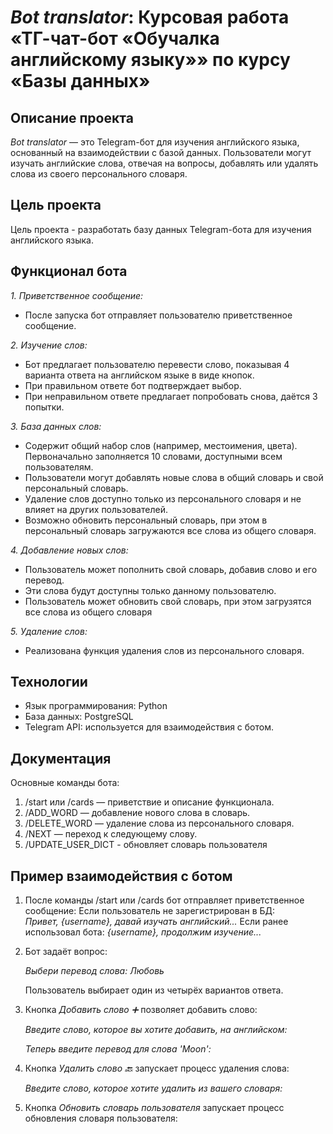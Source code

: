 # *Bot translator*: Курсовая работа «ТГ-чат-бот «Обучалка английскому языку»» по курсу «Базы данных»

## Описание проекта
*Bot translator* — это Telegram-бот для изучения английского языка, основанный на взаимодействии с базой данных. Пользователи могут изучать английские слова, отвечая на вопросы, добавлять или удалять слова из своего персонального словаря.

## Цель проекта
Цель проекта - разработать базу данных Telegram-бота для изучения английского языка.

## Функционал бота
*1. Приветственное сообщение:*
- После запуска бот отправляет пользователю приветственное сообщение.

*2. Изучение слов:*
- Бот предлагает пользователю перевести слово, показывая 4 варианта ответа на английском языке в виде кнопок.
- При правильном ответе бот подтверждает выбор.
- При неправильном ответе предлагает попробовать снова, даётся 3 попытки.
  
*3. База данных слов:*
- Содержит общий набор слов (например, местоимения, цвета). Первоначально заполняется 10 словами, доступными всем пользователям.
- Пользователи могут добавлять новые слова в общий словарь и свой персональный словарь.
- Удаление слов доступно только из персонального словаря и не влияет на других пользователей.
- Возможно обновить персональный словарь, при этом в персональный словарь загружаются все слова из общего словаря.
  
*4. Добавление новых слов:*
- Пользователь может пополнить свой словарь, добавив слово и его перевод.
- Эти слова будут доступны только данному пользователю. 
- Пользователь может обновить свой словарь, при этом загрузятся все слова из общего словаря
  
*5. Удаление слов:*
- Реализована функция удаления слов из персонального словаря.
  
## Технологии
- Язык программирования: Python
- База данных: PostgreSQL
- Telegram API: используется для взаимодействия с ботом.
  
## Документация
Основные команды бота:
1. /start или /cards — приветствие и описание функционала.
2. /ADD_WORD — добавление нового слова в словарь.
3. /DELETE_WORD — удаление слова из персонального словаря.
4. /NEXT — переход к следующему слову.
5. /UPDATE_USER_DICT - обновляет словарь пользователя

## Пример взаимодействия с ботом
1. После команды /start или /cards бот отправляет приветственное сообщение:
Если пользователь не зарегистрирован в БД:   
*Привет, {username}, давай изучать английский...*
Если ранее использовал бота: 
*{username}, продолжим изучение...*


2. Бот задаёт вопрос:

   *Выбери перевод слова: Любовь*

   Пользователь выбирает один из четырёх вариантов ответа.

3. Кнопка *Добавить слово ➕* позволяет добавить слово:
   
   *Введите слово, которое вы хотите добавить, на английском:*

   *Теперь введите перевод для слова 'Moon':*

4. Кнопка *Удалить слово 🔙* запускает процесс удаления слова:
   
   *Введите слово, которое хотите удалить из вашего словаря:*

5. Кнопка *Обновить словарь пользователя* запускает процесс обновления словаря пользователя:

